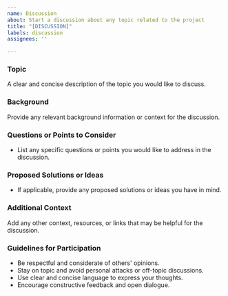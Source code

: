 ```yaml
---
name: Discussion
about: Start a discussion about any topic related to the project
title: "[DISCUSSION]"
labels: discussion
assignees: ''

---
```


### Topic
A clear and concise description of the topic you would like to discuss.

### Background
Provide any relevant background information or context for the discussion.

### Questions or Points to Consider
- List any specific questions or points you would like to address in the discussion.

### Proposed Solutions or Ideas
- If applicable, provide any proposed solutions or ideas you have in mind.

### Additional Context
Add any other context, resources, or links that may be helpful for the discussion.

### Guidelines for Participation
- Be respectful and considerate of others' opinions.
- Stay on topic and avoid personal attacks or off-topic discussions.
- Use clear and concise language to express your thoughts.
- Encourage constructive feedback and open dialogue.
